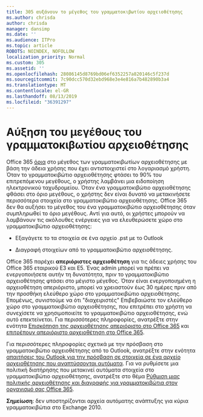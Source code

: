 ```yaml
---
title: 305 αυξάνουν το μέγεθος του γραμματοκιβωτίου αρχειοθέτησης
ms.author: chrisda
author: chrisda
manager: dansimp
ms.date: ''
ms.audience: ITPro
ms.topic: article
ROBOTS: NOINDEX, NOFOLLOW
localization_priority: Normal
ms.custom: 305
ms.assetid: ''
ms.openlocfilehash: 28086145d8769bd06ef6352257a820146c5f237d
ms.sourcegitcommit: 7c90dcc570d32ebd968e3e4e816a7b482890b3a4
ms.translationtype: MT
ms.contentlocale: el-GR
ms.lasthandoff: 08/13/2019
ms.locfileid: "36391297"
---
```

# <a name="increase-the-archive-mailbox-size"></a>Αύξηση του μεγέθους του γραμματοκιβωτίου αρχειοθέτησης

Office 365 [όρια](https://docs.microsoft.com/office365/servicedescriptions/exchange-online-service-description/exchange-online-limits#mailbox-storage-limits) στο μέγεθος των γραμματοκιβωτίων αρχειοθέτησης με βάση την άδεια χρήσης που έχει αντιστοιχιστεί στο λογαριασμό χρήστη. Όταν το γραμματοκιβώτιο αρχειοθέτησης φτάσει το 90% του επιτρεπόμενου μεγέθους, ο χρήστης λαμβάνει μια ειδοποίηση ηλεκτρονικού ταχυδρομείου. Όταν ένα γραμματοκιβώτιο αρχειοθέτησης φθάσει στο όριο μεγέθους, ο χρήστης δεν είναι δυνατό να μετακινήσετε περισσότερα στοιχεία στο γραμματοκιβώτιο αρχειοθέτησης. Office 365 δεν θα αυξήσει το μέγεθος του ένα γραμματοκιβώτιο αρχειοθέτησης όταν συμπληρωθεί το όριο μεγέθους. Αντί για αυτό, οι χρήστες μπορούν να λαμβάνουν τις ακόλουθες ενέργειες για να ελευθερώσετε χώρο στο γραμματοκιβώτιο αρχειοθέτησης:

- Εξαγάγετε το τα στοιχεία σε ένα αρχείο .pst με το Outlook

- Διαγραφή στοιχείων από το γραμματοκιβώτιο αρχειοθέτησης.

Office 365 παρέχει **απεριόριστες αρχειοθέτηση** για τις άδειες χρήσης του Office 365 εταιρικού E3 και E5. Ένας admin μπορεί να πρέπει να ενεργοποιήσετε αυτήν τη δυνατότητα, πριν το γραμματοκιβώτιο αρχειοθέτησης φτάσει στο μέγιστο μέγεθος. Όταν είναι ενεργοποιημένη η αρχειοθέτηση απεριόριστο, μπορεί να χρειαστούν έως 30 ημέρες πριν από την προσθήκη ελεύθερο χώρο στο γραμματοκιβώτιο αρχειοθέτησης. Επομένως, συνιστούμε να ότι "διαχειριστές" Επιβεβαιώστε τον ελεύθερο χώρο στο γραμματοκιβώτιο αρχειοθέτησης, που επιτρέπει στο χρήστη να συνεχίσετε να χρησιμοποιείτε το γραμματοκιβώτιο αρχειοθέτησης, ενώ αυτό επεκτείνεται. Για περισσότερες πληροφορίες, ανατρέξτε στην ενότητα [Επισκόπηση της αρχειοθέτησης απεριόριστο στο Office 365](https://docs.microsoft.com/office365/securitycompliance/unlimited-archiving) και [επιτρέπουν απεριόριστο αρχειοθέτηση στο Office 365](https://docs.microsoft.com/office365/securitycompliance/enable-unlimited-archiving).

Για περισσότερες πληροφορίες σχετικά με την πρόσβαση στο γραμματοκιβώτιο αρχειοθέτησης από το Outlook, ανατρέξτε στην ενότητα [απαιτήσεις του Outlook για την πρόσβαση σε στοιχεία σε ένα αρχείο αρχειοθέτησης που αναπτύσσονται αυτόματα](https://docs.microsoft.com/office365/securitycompliance/unlimited-archiving#outlook-requirements-for-accessing-items-in-an-auto-expanded-archive). Για να ρυθμίσετε μια πολιτική διατήρησης που μετακινεί αυτόματα στοιχεία στο γραμματοκιβώτιο αρχειοθέτησης, ανατρέξτε στο θέμα [Ρύθμιση μιας πολιτικής αρχειοθέτησης και διαγραφής για γραμματοκιβώτια στον οργανισμό σας Office 365](https://docs.microsoft.com/office365/securitycompliance/set-up-an-archive-and-deletion-policy-for-mailboxes).

**Σημείωση**: δεν υποστηρίζονται αρχεία αυτόματης ανάπτυξης για κύρια γραμματοκιβώτια στο Exchange 2010.
